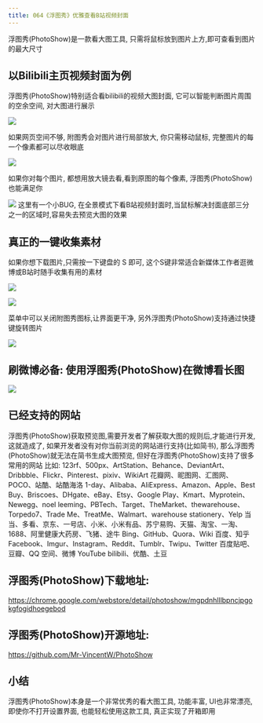 ```yaml
---
title: 064《浮图秀》优雅查看B站视频封面
---
```

浮图秀(PhotoShow)是一款看大图工具, 只需将鼠标放到图片上方,即可查看到图片的最大尺寸 

## 以Bilibili主页视频封面为例

浮图秀(PhotoShow)特别适合看bilibili的视频大图封面, 它可以智能判断图片周围的空余空间, 对大图进行展示

![](https://v2fy.com/asset/064-photoshow/photoshop-bilibili.gif)


如果网页空间不够, 附图秀会对图片进行局部放大, 你只需移动鼠标, 完整图片的每一个像素都可以尽收眼底

![](https://v2fy.com/asset/064-photoshow/photoshow-bilibili002.gif)


如果你对每个图片, 都想用放大镜去看,看到原图的每个像素, 浮图秀(PhotoShow)也能满足你

![](https://v2fy.com/asset/064-photoshow/photoshow-bilibili003.gif)
这里有一个小BUG, 在全景模式下看B站视频封面时,当鼠标解决封面底部三分之一的区域时,容易失去预览大图的效果

## 真正的一键收集素材

如果你想下载图片,只需按一下键盘的 S 即可, 这个S键非常适合新媒体工作者逛微博或B站时随手收集有用的素材


![](https://v2fy.com/asset/064-photoshow/photoshop-bilibili004.gif)

![](https://v2fy.com/asset/064-photoshow/005.jpg)

菜单中可以关闭附图秀图标,让界面更干净, 另外浮图秀(PhotoShow)支持通过快捷键旋转图片

![](https://v2fy.com/asset/064-photoshow/menu.png)

## 刷微博必备: 使用浮图秀(PhotoShow)在微博看长图

![](https://v2fy.com/asset/064-photoshow/weibo-006.gif)

## 已经支持的网站


浮图秀(PhotoShow)获取预览图,需要开发者了解获取大图的规则后,才能进行开发, 这就造成了, 如果开发者没有对你当前浏览的网站进行支持(比如简书), 那么浮图秀(PhotoShow)就无法在简书生成大图预览, 但好在浮图秀(PhotoShow)支持了很多常用的网站
比如:
123rf、500px、ArtStation、Behance、DeviantArt、Dribbble、Flickr、Pinterest、pixiv、WikiArt
花瓣网、昵图网、汇图网、POCO、站酷、站酷海洛
1-day、Alibaba、AliExpress、Amazon、Apple、Best Buy、Briscoes、DHgate、eBay、Etsy、Google Play、Kmart、Myprotein、Newegg、noel leeming、PBTech、Target、TheMarket、thewarehouse、Torpedo7、Trade Me、TreatMe、Walmart、warehouse stationery、Yelp
当当、多看、京东、一号店、小米、小米有品、苏宁易购、天猫、淘宝、一淘、1688、阿里健康大药房、飞猪、途牛
Bing、GitHub、Quora、Wiki
百度、知乎
Facebook、Imgur、Instagram、Reddit、Tumblr、Twipu、Twitter
百度贴吧、豆瓣、QQ 空间、微博
YouTube
bilibili、优酷、土豆


## 浮图秀(PhotoShow)下载地址:

https://chrome.google.com/webstore/detail/photoshow/mgpdnhlllbpncjpgokgfogidhoegebod

## 浮图秀(PhotoShow)开源地址:

https://github.com/Mr-VincentW/PhotoShow

## 小结

浮图秀(PhotoShow)本身是一个非常优秀的看大图工具, 功能丰富, UI也非常漂亮, 即使你不打开设置界面, 也能轻松使用这款工具, 真正实现了开箱即用
